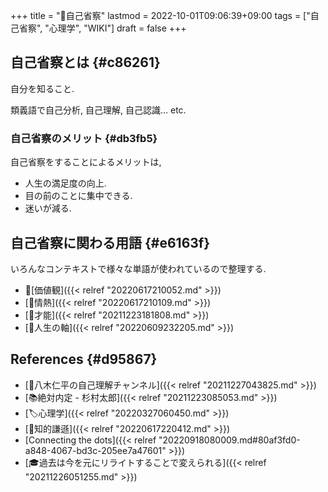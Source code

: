 +++
title = "📝自己省察"
lastmod = 2022-10-01T09:06:39+09:00
tags = ["自己省察", "心理学", "WIKI"]
draft = false
+++

## 自己省察とは {#c86261}

自分を知ること.

類義語で自己分析, 自己理解, 自己認識... etc.


### 自己省察のメリット {#db3fb5}

自己省察をすることによるメリットは,

-   人生の満足度の向上.
-   目の前のことに集中できる.
-   迷いが減る.


## 自己省察に関わる用語 {#e6163f}

いろんなコンテキストで様々な単語が使われているので整理する.

-   📝[価値観]({{< relref "20220617210052.md" >}})
-   [📝情熱]({{< relref "20220617210109.md" >}})
-   [📝才能]({{< relref "20211223181808.md" >}})
-   [📝人生の軸]({{< relref "20220609232205.md" >}})


## References {#d95867}

-   [📂八木仁平の自己理解チャンネル]({{< relref "20211227043825.md" >}})
-   [📚絶対内定 - 杉村太郎]({{< relref "20211223085053.md" >}})
-   [🏷心理学]({{< relref "20220327060450.md" >}})
-   [📝知的謙遜]({{< relref "20220617220412.md" >}})
-   [Connecting the dots]({{< relref "20220918080009.md#80af3fd0-a848-4067-bd3c-205ee7a47601" >}})
-   [🎓過去は今を元にリライトすることで変えられる]({{< relref "20211226051255.md" >}})
